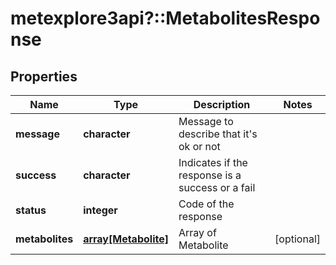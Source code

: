 # metexplore3api?::MetabolitesResponse


## Properties
Name | Type | Description | Notes
------------ | ------------- | ------------- | -------------
**message** | **character** | Message to describe that it&#39;s ok or not | 
**success** | **character** | Indicates if the response is a success or a fail | 
**status** | **integer** | Code of the response | 
**metabolites** | [**array[Metabolite]**](Metabolite.md) | Array of Metabolite | [optional] 


